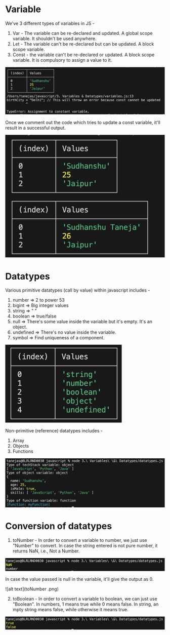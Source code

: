 # Variable
We've 3 different types of variables in JS - 
1. Var - The variable can be re-declared and updated. A global scope variable. It shouldn't be used anywhere.
2. Let - The variable can't be re-declared but can be updated. A block scope variable.
3. Const - the variable can't be re-declared or updated. A block scope variable. It is compulsory to assign a value to it.

![alt text](error_output.png)

Once we comment out the code which tries to update a const variable, it'll result in a successful output.

![alt text](success_output.png)

# Datatypes
Various primitive datatypes (call by value) within javascript includes - 
1. number => 2 to power 53
2. bigint => Big integer values
3. string => " "
4. boolean => true/false
5. null => There's some value inside the variable but it's empty. It's an object.
6. undefined => There's no value inside the variable.
7. symbol => Find uniqueness of a component.

![alt text](datatype.png)

Non-primitive (reference) datatypes includes - 
1. Array
2. Objects
3. Functions 

![alt text](non_primitive.png)

# Conversion of datatypes

1. toNumber - In order to convert a variable to number, we just use "Number" to convert. In case the string entered is not pure number, it returns NaN, i.e., Not a Number.

![alt text](dataype_conversion.png)

In case the value passed is null in the variable, it'll give the output as 0.

![alt text](toNumber
.png)

2. toBoolean - In order to convert a variable to boolean, we can just use "Boolean". In numbers, 1 means true while 0 means false. In string, an mpty string means false, while otherwise it means true.

![alt text](toBoolean.png)